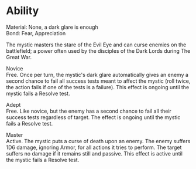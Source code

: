 # Ability
Material: None, a dark glare is enough<br>Bond: Fear, Appreciation

The mystic masters the stare of the Evil Eye and can curse enemies on the battlefield; a power often used by the disciples of the Dark Lords during The Great War.

Novice<br>Free. Once per turn, the mystic's dark glare automatically gives an enemy a second chance to fail all success tests meant to affect the mystic (roll twice, the action fails if one of the tests is a failure). This effect is ongoing until the mystic fails a Resolve test.

Adept<br>Free. Like novice, but the enemy has a second chance to fail all their success tests regardless of target. The effect is ongoing until the mystic fails a Resolve test.

Master<br>Active. The mystic puts a curse of death upon an enemy. The enemy suffers 1D6 damage, ignoring Armor, for all actions it tries to perform. The target suffers no damage if it remains still and passive. This effect is active until the mystic fails a Resolve test.